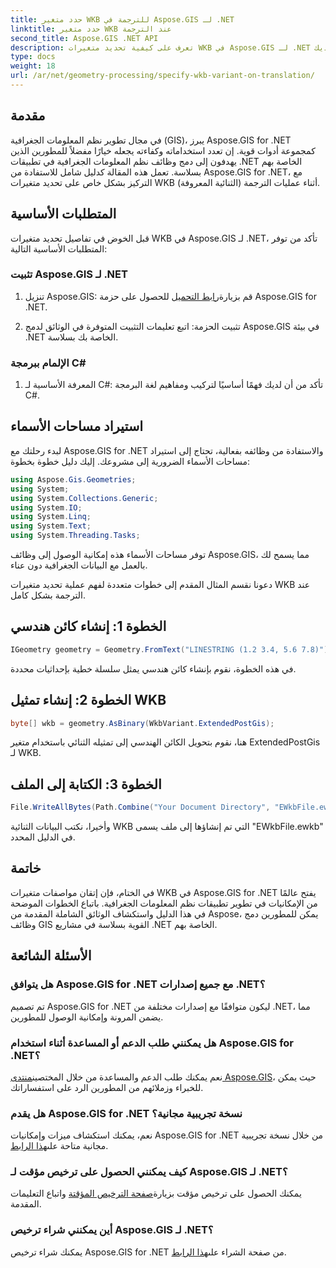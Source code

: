 ```yaml
---
title: حدد متغير WKB للترجمة في Aspose.GIS لـ .NET
linktitle: حدد متغير WKB عند الترجمة
second_title: Aspose.GIS .NET API
description: تعرف على كيفية تحديد متغيرات WKB في Aspose.GIS لـ .NET دون عناء باستخدام هذا الدليل الشامل. تعزيز مهارات تطوير نظم المعلومات الجغرافية لديك.
type: docs
weight: 18
url: /ar/net/geometry-processing/specify-wkb-variant-on-translation/
---
```

## مقدمة
في مجال تطوير نظم المعلومات الجغرافية (GIS)، يبرز Aspose.GIS for .NET كمجموعة أدوات قوية. إن تعدد استخداماته وكفاءته يجعله خيارًا مفضلاً للمطورين الذين يهدفون إلى دمج وظائف نظم المعلومات الجغرافية في تطبيقات .NET الخاصة بهم بسلاسة. تعمل هذه المقالة كدليل شامل للاستفادة من Aspose.GIS for .NET، مع التركيز بشكل خاص على تحديد متغيرات WKB (الثنائية المعروفة) أثناء عمليات الترجمة.
## المتطلبات الأساسية
قبل الخوض في تفاصيل تحديد متغيرات WKB في Aspose.GIS لـ .NET، تأكد من توفر المتطلبات الأساسية التالية:
### تثبيت Aspose.GIS لـ .NET
1. تنزيل Aspose.GIS: قم بزيارة[رابط التحميل](https://releases.aspose.com/gis/net/) للحصول على حزمة Aspose.GIS for .NET.
   
2. تثبيت الحزمة: اتبع تعليمات التثبيت المتوفرة في الوثائق لدمج Aspose.GIS في بيئة .NET الخاصة بك بسلاسة.
### الإلمام ببرمجة C#
1. المعرفة الأساسية لـ C#: تأكد من أن لديك فهمًا أساسيًا لتركيب ومفاهيم لغة البرمجة C#.

## استيراد مساحات الأسماء
لبدء رحلتك مع Aspose.GIS for .NET والاستفادة من وظائفه بفعالية، تحتاج إلى استيراد مساحات الأسماء الضرورية إلى مشروعك. إليك دليل خطوة بخطوة:

```csharp
using Aspose.Gis.Geometries;
using System;
using System.Collections.Generic;
using System.IO;
using System.Linq;
using System.Text;
using System.Threading.Tasks;
```
توفر مساحات الأسماء هذه إمكانية الوصول إلى وظائف Aspose.GIS، مما يسمح لك بالعمل مع البيانات الجغرافية دون عناء.

دعونا نقسم المثال المقدم إلى خطوات متعددة لفهم عملية تحديد متغيرات WKB عند الترجمة بشكل كامل.
## الخطوة 1: إنشاء كائن هندسي
```csharp
IGeometry geometry = Geometry.FromText("LINESTRING (1.2 3.4, 5.6 7.8)");
```
في هذه الخطوة، نقوم بإنشاء كائن هندسي يمثل سلسلة خطية بإحداثيات محددة.
## الخطوة 2: إنشاء تمثيل WKB
```csharp
byte[] wkb = geometry.AsBinary(WkbVariant.ExtendedPostGis);
```
هنا، نقوم بتحويل الكائن الهندسي إلى تمثيله الثنائي باستخدام متغير ExtendedPostGis لـ WKB.
## الخطوة 3: الكتابة إلى الملف
```csharp
File.WriteAllBytes(Path.Combine("Your Document Directory", "EWkbFile.ewkb"), wkb);
```
وأخيرا، نكتب البيانات الثنائية WKB التي تم إنشاؤها إلى ملف يسمى "EWkbFile.ewkb" في الدليل المحدد.

## خاتمة
في الختام، فإن إتقان مواصفات متغيرات WKB في Aspose.GIS for .NET يفتح عالمًا من الإمكانيات في تطوير تطبيقات نظم المعلومات الجغرافية. باتباع الخطوات الموضحة في هذا الدليل واستكشاف الوثائق الشاملة المقدمة من Aspose، يمكن للمطورين دمج وظائف GIS القوية بسلاسة في مشاريع .NET الخاصة بهم.
## الأسئلة الشائعة
### هل يتوافق Aspose.GIS for .NET مع جميع إصدارات .NET؟
تم تصميم Aspose.GIS for .NET ليكون متوافقًا مع إصدارات مختلفة من .NET، مما يضمن المرونة وإمكانية الوصول للمطورين.
### هل يمكنني طلب الدعم أو المساعدة أثناء استخدام Aspose.GIS for .NET؟
 نعم يمكنك طلب الدعم والمساعدة من خلال المختصين[منتدى Aspose.GIS](https://forum.aspose.com/c/gis/33)، حيث يمكن للخبراء وزملائهم من المطورين الرد على استفساراتك.
### هل يقدم Aspose.GIS for .NET نسخة تجريبية مجانية؟
 نعم، يمكنك استكشاف ميزات وإمكانيات Aspose.GIS for .NET من خلال نسخة تجريبية مجانية متاحة على[هذا الرابط](https://releases.aspose.com/).
### كيف يمكنني الحصول على ترخيص مؤقت لـ Aspose.GIS لـ .NET؟
 يمكنك الحصول على ترخيص مؤقت بزيارة[صفحة الترخيص المؤقتة](https://purchase.aspose.com/temporary-license/) واتباع التعليمات المقدمة.
### أين يمكنني شراء ترخيص Aspose.GIS لـ .NET؟
 يمكنك شراء ترخيص Aspose.GIS for .NET من صفحة الشراء على[هذا الرابط](https://purchase.aspose.com/buy).
